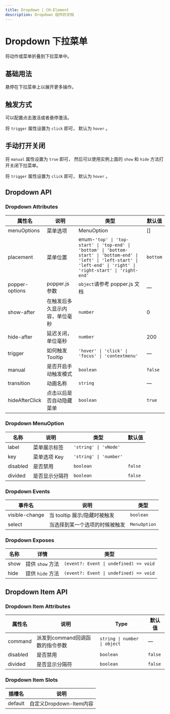 ```yaml
---
title: Dropdown | CH-Element
description: Dropdown 组件的文档
---
```


# Dropdown 下拉菜单

将动作或菜单折叠到下拉菜单中。

## 基础用法

悬停在下拉菜单上以展开更多操作。

<preview path="../demos/Dropdown/Basic.vue" title="基础用法" description="Dropdown 组件的基础用法"></preview>

## 触发方式

可以配置点击激活或者悬停激活。

将 `trigger` 属性设置为 `click` 即可， 默认为 `hover` 。

<preview path="../demos/Dropdown/Trigger.vue" title="触发方式" description="Dropdown 组件的触发方式"></preview>

## 手动打开关闭

将 `manual` 属性设置为 `true` 即可， 然后可以使用实例上面的 `show` 和 `hide` 方法打开关闭下拉菜单。

将 `trigger` 属性设置为 `click` 即可， 默认为 `hover` 。

<preview path="../demos/Dropdown/Manual.vue" title="手动打开关闭" description="Dropdown 组件的手动打开关闭"></preview>

## Dropdown API

### Dropdown Attributes

| 属性名         | 说明                           | 类型                                                                                                                                                                      | 默认值   |
| -------------- | ------------------------------ | ------------------------------------------------------------------------------------------------------------------------------------------------------------------------- | -------- |
| menuOptions    | 菜单选项                       | MenuOption                                                                                                                                                                | []       |
| placement      | 菜单位置                       | enum-`'top' \| 'top-start' \| 'top-end' \| 'bottom' \| 'bottom-start' \| 'bottom-end' \| 'left' \| 'left-start' \| 'left-end' \| 'right' \| 'right-start' \| 'right-end'` | `bottom` |
| popper-options | popper.js 参数                 | `object`请参考 popper.js 文档                                                                                                                                             | —        |
| show-after     | 在触发后多久显示内容，单位毫秒 | `number`                                                                                                                                                                  | 0        |
| hide-after     | 延迟关闭，单位毫秒             | `number`                                                                                                                                                                  | 200      |
| trigger        | 如何触发 Tooltip               | `'hover' \| 'click' \| 'focus' \| 'contextmenu'`                                                                                                                          | —        |
| manual         | 是否开启手动触发模式           | `boolean`                                                                                                                                                                 | `false`  |
| transition     | 动画名称                       | `string`                                                                                                                                                                  | —        |
| hideAfterClick | 点击以后是否自动隐藏菜单       | `boolean`                                                                                                                                                                 | `true`   |

### Dropdown MenuOption

| 名称     | 说明           | 类型                   | 默认值  |
| -------- | -------------- | ---------------------- | ------- |
| label    | 菜单展示标签   | `'string' \| 'vNode'`  |         |
| key      | 菜单选项 Key   | `'string' \| 'number'` |         |
| disabled | 是否禁用       | `boolean`              | `false` |
| divided  | 是否显示分隔符 | `boolean`              | `false` |

### Dropdown Events

| 事件名         | 说明                           | 类型         |
| -------------- | ------------------------------ | ------------ |
| visible-change | 当 tooltip 展示/隐藏时被触发   | `boolean`    |
| select         | 当选择到某一个选项的时候被触发 | `MenuOption` |

### Dropdown Exposes

| 名称 | 详情             | 类型                                   |
| ---- | ---------------- | -------------------------------------- |
| show | 提供 `show` 方法 | `(event?: Event \| undefined) => void` |
| hide | 提供 `hide` 方法 | `(event?: Event \| undefined) => void` |

## Dropdown Item API

### Dropdown Item Attributes

| 属性名   | 说明                            | Type                         | 默认值  |
| -------- | ------------------------------- | ---------------------------- | ------- |
| command  | 派发到command回调函数的指令参数 | `string \| number \| object` | —       |
| disabled | 是否禁用                        | `boolean`                    | `false` |
| divided  | 是否显示分隔符                  | `boolean`                    | `false` |

### Dropdown Item Slots

| 插槽名  | 说明                    |
| ------- | ----------------------- |
| default | 自定义Dropdown-Item内容 |
